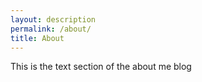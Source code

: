 ```yaml
---
layout: description
permalink: /about/
title: About
---
```



This is the text section of the about me blog